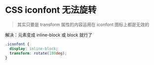 # CSS iconfont 无法旋转

> 其实只要是 transform 属性的内容运用在 iconfont 图标上都是无效的

解决：元素变成 inline-block 或 block 就行了

```css
.iconfont {
  display: inline-block;
  transform: rotate(180deg);
}
```
